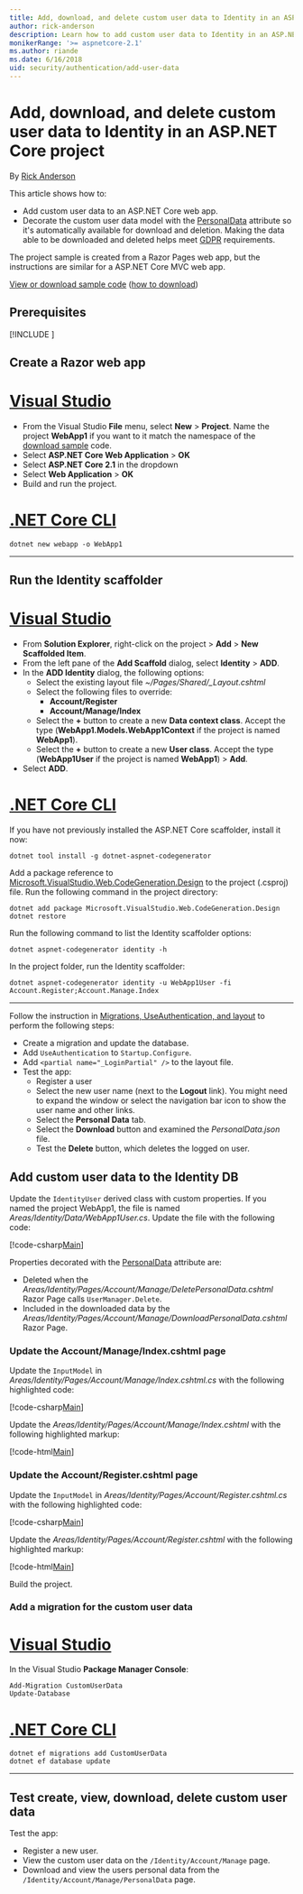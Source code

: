 ```yaml
---
title: Add, download, and delete custom user data to Identity in an ASP.NET Core project
author: rick-anderson
description: Learn how to add custom user data to Identity in an ASP.NET Core project. Delete data per GDPR.
monikerRange: '>= aspnetcore-2.1'
ms.author: riande
ms.date: 6/16/2018
uid: security/authentication/add-user-data
---
```

# Add, download, and delete custom user data to Identity in an ASP.NET Core project

By [Rick Anderson](https://twitter.com/RickAndMSFT)

This article shows how to:

* Add custom user data to an ASP.NET Core web app.
* Decorate the custom user data model with the [PersonalData](/dotnet/api/microsoft.aspnetcore.identity.personaldataattribute?view=aspnetcore-2.1) attribute so it's automatically available for download and deletion. Making the data able to be downloaded and deleted helps meet [GDPR](xref:security/gdpr) requirements.

The project sample is created from a Razor Pages web app, but the instructions are similar for a ASP.NET Core MVC web app.

[View or download sample code](https://github.com/aspnet/Docs/tree/live/aspnetcore/security/authentication/add-user-data/sample) ([how to download](xref:fundamentals/index#how-to-download-a-sample))

## Prerequisites

[!INCLUDE [](~/includes/2.1-SDK.md)]

## Create a Razor web app

# [Visual Studio](#tab/visual-studio)

* From the Visual Studio **File** menu, select **New** > **Project**. Name the project **WebApp1** if you want to it match the namespace of the [download sample](https://github.com/aspnet/Docs/tree/live/aspnetcore/security/authentication/add-user-data/sample) code.
* Select **ASP.NET Core Web Application** > **OK**
* Select **ASP.NET Core 2.1** in the dropdown
* Select **Web Application**  > **OK**
* Build and run the project.

# [.NET Core CLI](#tab/netcore-cli)

```cli
dotnet new webapp -o WebApp1
```

---

## Run the Identity scaffolder

# [Visual Studio](#tab/visual-studio)

* From **Solution Explorer**, right-click on the project > **Add** > **New Scaffolded Item**.
* From the left pane of the **Add Scaffold** dialog, select **Identity** > **ADD**.
* In the **ADD Identity** dialog, the following options:
  * Select the existing layout  file  *~/Pages/Shared/_Layout.cshtml*
  * Select the following files to override:
    * **Account/Register**
    * **Account/Manage/Index**
  * Select the **+** button to create a new **Data context class**. Accept the type (**WebApp1.Models.WebApp1Context** if the project is named **WebApp1**).
  * Select the **+** button to create a new **User class**. Accept the type (**WebApp1User** if the project is named **WebApp1**) > **Add**.
* Select **ADD**.

# [.NET Core CLI](#tab/netcore-cli)

If you have not previously installed the ASP.NET Core scaffolder, install it now:

```cli
dotnet tool install -g dotnet-aspnet-codegenerator
```

Add a package reference to [Microsoft.VisualStudio.Web.CodeGeneration.Design](https://www.nuget.org/packages/Microsoft.VisualStudio.Web.CodeGeneration.Design/) to the project (.csproj) file. Run the following command in the project directory:

```cli
dotnet add package Microsoft.VisualStudio.Web.CodeGeneration.Design
dotnet restore
```

Run the following command to list the Identity scaffolder options:

```cli
dotnet aspnet-codegenerator identity -h
```

In the project folder, run the Identity scaffolder:

```cli
dotnet aspnet-codegenerator identity -u WebApp1User -fi Account.Register;Account.Manage.Index
```

-------------

Follow the instruction in [Migrations, UseAuthentication, and layout](xref:security/authentication/scaffold-identity#efm) to perform the following steps:

* Create a migration and update the database.
* Add `UseAuthentication` to `Startup.Configure`.
* Add `<partial name="_LoginPartial" />` to the layout file.
* Test the app:
  * Register a user
  * Select the new user name (next to the **Logout** link). You might need to expand the window or select the navigation bar icon to show the user name and other links.
  * Select the **Personal Data** tab.
  * Select the **Download** button and examined the *PersonalData.json* file.
  * Test the **Delete** button, which deletes the logged on user.

## Add custom user data to the Identity DB

Update the `IdentityUser` derived class with custom properties. If you named the project WebApp1, the file is named *Areas/Identity/Data/WebApp1User.cs*. Update the file with the following code:

[!code-csharp[Main](add-user-data/sample/Areas/Identity/Data/WebApp1User.cs)]

Properties decorated with the [PersonalData](/dotnet/api/microsoft.aspnetcore.identity.personaldataattribute?view=aspnetcore-2.1) attribute are:

* Deleted when the *Areas/Identity/Pages/Account/Manage/DeletePersonalData.cshtml* Razor Page calls `UserManager.Delete`.
* Included in the downloaded data by the *Areas/Identity/Pages/Account/Manage/DownloadPersonalData.cshtml* Razor Page.

### Update the Account/Manage/Index.cshtml page

Update the `InputModel` in *Areas/Identity/Pages/Account/Manage/Index.cshtml.cs* with the following highlighted code:

[!code-csharp[Main](add-user-data/sample/Areas/Identity/Pages/Account/Manage/Index.cshtml.cs?name=snippet&highlight=28-36,63-64,87-95,120)]

Update the *Areas/Identity/Pages/Account/Manage/Index.cshtml* with the following highlighted markup:

[!code-html[Main](add-user-data/sample/Areas/Identity/Pages/Account/Manage/Index.cshtml?highlight=34-41)]

### Update the Account/Register.cshtml page

Update the `InputModel` in *Areas/Identity/Pages/Account/Register.cshtml.cs* with the following highlighted code:

[!code-csharp[Main](add-user-data/sample/Areas/Identity/Pages/Account/Register.cshtml.cs?name=snippet&highlight=8-16,43,44)]

Update the *Areas/Identity/Pages/Account/Register.cshtml* with the following highlighted markup:

[!code-html[Main](add-user-data/sample/Areas/Identity/Pages/Account/Register.cshtml?highlight=16-25)]

Build the project.

### Add a migration for the custom user data

# [Visual Studio](#tab/visual-studio)

In the Visual Studio **Package Manager Console**:

```PMC
Add-Migration CustomUserData
Update-Database
```

# [.NET Core CLI](#tab/netcore-cli)

```cli
dotnet ef migrations add CustomUserData
dotnet ef database update
```

------

## Test create, view, download, delete custom user data

Test the app:

* Register a new user.
* View the custom user data on the `/Identity/Account/Manage` page.
* Download and view the users personal data from the `/Identity/Account/Manage/PersonalData` page.
